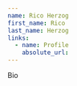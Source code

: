 ```yaml
---
name: Rico Herzog
first_name: Rico
last_name: Herzog
links:
  - name: Profile
    absolute_url: 
---
```


Bio
